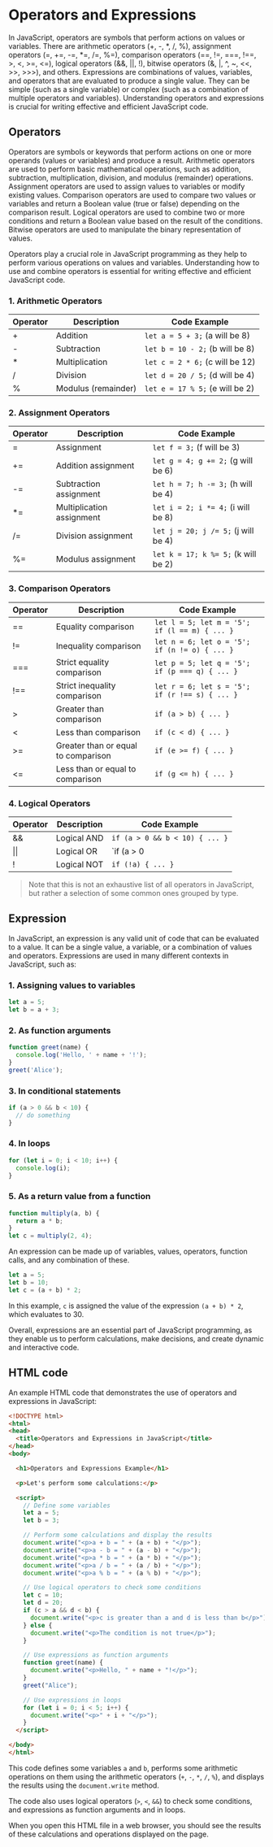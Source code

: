 # Operators and Expressions

In JavaScript, operators are symbols that perform actions on values or variables. There are arithmetic operators (+, -, *, /, %), assignment operators (=, +=, -=, *=, /=, %=), comparison operators (==, !=, ===, !==, >, <, >=, <=), logical operators (&&, ||, !), bitwise operators (&, |, ^, ~, <<, >>, >>>), and others. Expressions are combinations of values, variables, and operators that are evaluated to produce a single value. They can be simple (such as a single variable) or complex (such as a combination of multiple operators and variables). Understanding operators and expressions is crucial for writing effective and efficient JavaScript code.

## Operators
Operators are symbols or keywords that perform actions on one or more operands (values or variables) and produce a result. Arithmetic operators are used to perform basic mathematical operations, such as addition, subtraction, multiplication, division, and modulus (remainder) operations. Assignment operators are used to assign values to variables or modify existing values. Comparison operators are used to compare two values or variables and return a Boolean value (true or false) depending on the comparison result. Logical operators are used to combine two or more conditions and return a Boolean value based on the result of the conditions. Bitwise operators are used to manipulate the binary representation of values.

Operators play a crucial role in JavaScript programming as they help to perform various operations on values and variables. Understanding how to use and combine operators is essential for writing effective and efficient JavaScript code.

### 1. Arithmetic Operators

| Operator | Description | Code Example |
|----------|-------------|--------------|
| +        | Addition    | `let a = 5 + 3;` (a will be 8) |
| -        | Subtraction | `let b = 10 - 2;` (b will be 8) |
| *        | Multiplication | `let c = 2 * 6;` (c will be 12) |
| /        | Division | `let d = 20 / 5;` (d will be 4) |
| %        | Modulus (remainder) | `let e = 17 % 5;` (e will be 2) |

### 2. Assignment Operators

| Operator | Description | Code Example |
|----------|-------------|--------------|
| =        | Assignment | `let f = 3;` (f will be 3) |
| +=       | Addition assignment | `let g = 4; g += 2;` (g will be 6) |
| -=       | Subtraction assignment | `let h = 7; h -= 3;` (h will be 4) |
| *=       | Multiplication assignment | `let i = 2; i *= 4;` (i will be 8) |
| /=       | Division assignment | `let j = 20; j /= 5;` (j will be 4) |
| %=       | Modulus assignment | `let k = 17; k %= 5;` (k will be 2) |

### 3. Comparison Operators

| Operator | Description | Code Example |
|----------|-------------|--------------|
| ==       | Equality comparison | `let l = 5; let m = '5'; if (l == m) { ... }` |
| !=       | Inequality comparison | `let n = 6; let o = '5'; if (n != o) { ... }` |
| ===      | Strict equality comparison | `let p = 5; let q = '5'; if (p === q) { ... }` |
| !==      | Strict inequality comparison | `let r = 6; let s = '5'; if (r !== s) { ... }` |
| >        | Greater than comparison | `if (a > b) { ... }` |
| <        | Less than comparison | `if (c < d) { ... }` |
| >=       | Greater than or equal to comparison | `if (e >= f) { ... }` |
| <=       | Less than or equal to comparison | `if (g <= h) { ... }` |

### 4. Logical Operators

| Operator | Description | Code Example |
|----------|-------------|--------------|
| &&       | Logical AND | `if (a > 0 && b < 10) { ... }` |
| \|\|      | Logical OR | `if (a > 0 || b < 10) { ... }` |
| !        | Logical NOT | `if (!a) { ... }` |

> Note that this is not an exhaustive list of all operators in JavaScript, but rather a selection of some common ones grouped by type.

## Expression
In JavaScript, an expression is any valid unit of code that can be evaluated to a value. It can be a single value, a variable, or a combination of values and operators. Expressions are used in many different contexts in JavaScript, such as:

### 1. Assigning values to variables
```javascript
let a = 5;
let b = a + 3;
```

### 2. As function arguments
```javascript
function greet(name) {
  console.log('Hello, ' + name + '!');
}
greet('Alice');
```

### 3. In conditional statements
```javascript
if (a > 0 && b < 10) {
  // do something
}
```

### 4. In loops
```javascript
for (let i = 0; i < 10; i++) {
  console.log(i);
}
```

### 5. As a return value from a function
```javascript
function multiply(a, b) {
  return a * b;
}
let c = multiply(2, 4);
```

An expression can be made up of variables, values, operators, function calls, and any combination of these. 
```javascript
let a = 5;
let b = 10;
let c = (a + b) * 2;
```
In this example, `c` is assigned the value of the expression `(a + b) * 2`, which evaluates to 30.

Overall, expressions are an essential part of JavaScript programming, as they enable us to perform calculations, make decisions, and create dynamic and interactive code.

## HTML code
An example HTML code that demonstrates the use of operators and expressions in JavaScript:

```html
<!DOCTYPE html>
<html>
<head>
  <title>Operators and Expressions in JavaScript</title>
</head>
<body>

  <h1>Operators and Expressions Example</h1>

  <p>Let's perform some calculations:</p>

  <script>
    // Define some variables
    let a = 5;
    let b = 3;

    // Perform some calculations and display the results
    document.write("<p>a + b = " + (a + b) + "</p>");
    document.write("<p>a - b = " + (a - b) + "</p>");
    document.write("<p>a * b = " + (a * b) + "</p>");
    document.write("<p>a / b = " + (a / b) + "</p>");
    document.write("<p>a % b = " + (a % b) + "</p>");

    // Use logical operators to check some conditions
    let c = 10;
    let d = 20;
    if (c > a && d < b) {
      document.write("<p>c is greater than a and d is less than b</p>");
    } else {
      document.write("<p>The condition is not true</p>");
    }

    // Use expressions as function arguments
    function greet(name) {
      document.write("<p>Hello, " + name + "!</p>");
    }
    greet("Alice");

    // Use expressions in loops
    for (let i = 0; i < 5; i++) {
      document.write("<p>" + i + "</p>");
    }
  </script>

</body>
</html>
```

This code defines some variables `a` and `b`, performs some arithmetic operations on them using the arithmetic operators (`+`, `-`, `*`, `/`, `%`), and displays the results using the `document.write` method.

The code also uses logical operators (`>`, `<`, `&&`) to check some conditions, and expressions as function arguments and in loops.

When you open this HTML file in a web browser, you should see the results of these calculations and operations displayed on the page.
